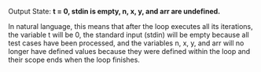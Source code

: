 Output State: **t = 0, stdin is empty, n, x, y, and arr are undefined.**

In natural language, this means that after the loop executes all its iterations, the variable t will be 0, the standard input (stdin) will be empty because all test cases have been processed, and the variables n, x, y, and arr will no longer have defined values because they were defined within the loop and their scope ends when the loop finishes.